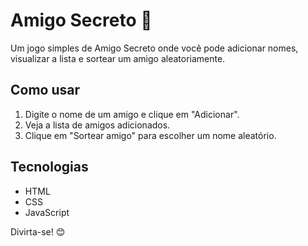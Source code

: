# Amigo Secreto 🎁  

Um jogo simples de Amigo Secreto onde você pode adicionar nomes, visualizar a lista e sortear um amigo aleatoriamente.  

## Como usar  
1. Digite o nome de um amigo e clique em "Adicionar".  
2. Veja a lista de amigos adicionados.  
3. Clique em "Sortear amigo" para escolher um nome aleatório.  

## Tecnologias  
- HTML  
- CSS  
- JavaScript  

Divirta-se! 😊  
